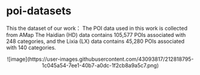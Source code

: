 # poi-datasets
This the dataset of our work：
  The POI data used in this work is collected from AMap
  The Haidian (HD) data contains 105,577 POIs associated with 248 categories, and the Lixia (LX) data contains 45,280 POIs associated with 140 categories.
  <div align=center>![image](https://user-images.githubusercontent.com/43093817/212818795-1c045a54-7ee1-40b7-a0dc-1f2cb8a9a5c7.png)


